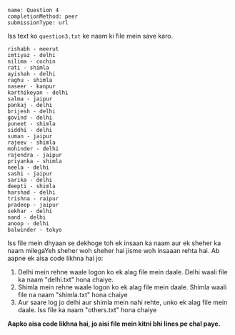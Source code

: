 ```ngMeta
name: Question 4
completionMethod: peer
submissionType: url 
```

Iss text ko `question3.txt` ke naam ki file mein save karo.

```
rishabh - meerut
imtiyaz - delhi
nilima - cochin
rati - shimla
ayishah - delhi
raghu - shimla
naseer - kanpur
karthikeyan - delhi
salma - jaipur
pankaj - delhi
brijesh - delhi
govind - delhi
puneet - shimla
siddhi - delhi
suman - jaipur
rajeev - shimla
mohinder - delhi
rajendra - jaipur
priyanka - shimla
neela - delhi
sashi - jaipur
sarika - delhi
deepti - shimla
harshad - delhi
trishna - raipur
pradeep - jaipur
sekhar - delhi
nand - delhi
anoop - delhi
balwinder - tokyo
```

Iss file mein dhyaan se dekhoge toh ek insaan ka naam aur ek sheher ka naam milegaYeh sheher woh sheher hai jisme woh insaaan rehta hai. Ab aapne ek aisa code likhna hai jo:

1. Delhi mein rehne waale logon ko ek alag file mein daale. Delhi waali file ka naam "delhi.txt" hona chaiye.
2. Shimla mein rehne waale logon ko ek alag file mein daale. Shimla waali file na naam "shimla.txt" hona chaiye
3. Aur saare log jo delhi aur shimla mein nahi rehte, unko ek alag file mein daale. Iss file ka naam "others.txt" hona chaiye

**Aapko aisa code likhna hai, jo aisi file mein kitni bhi lines pe chal paye.**
